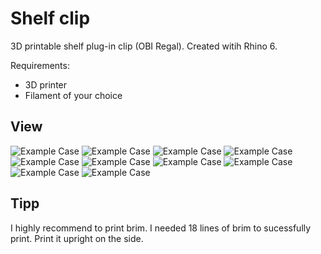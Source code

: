 # Shelf clip
3D printable shelf plug-in clip (OBI Regal). Created witih Rhino 6.

Requirements:
* 3D printer 
* Filament of your choice

## View
![Example Case](side.jpg)
![Example Case](iso1.jpg)
![Example Case](iso2.jpg)
![Example Case](top.jpg)
![Example Case](20190730-DSC03890.jpg)
![Example Case](20190730-DSC03893.jpg)
![Example Case](20190730-DSC03894.jpg)
![Example Case](20190730-DSC03895.jpg)
![Example Case](20190730-DSC03897.jpg)
![Example Case](20190730-DSC03901.jpg)

## Tipp
I highly recommend to print brim. I needed 18 lines of brim to sucessfully print.
Print it upright on the side.
